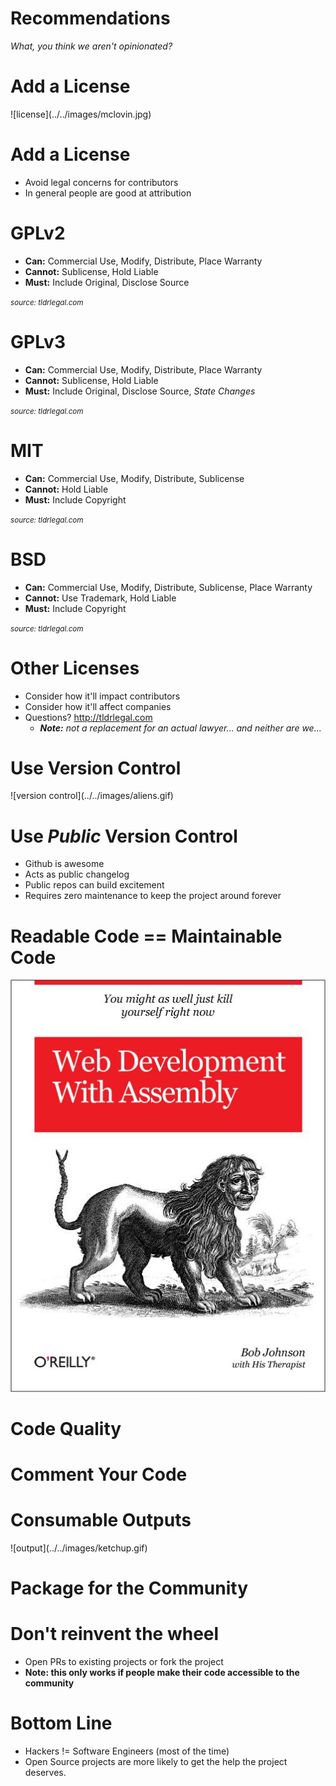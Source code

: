
<!SLIDE>

# Recommendations

*What, you think we aren't opinionated?*

<!SLIDE>

# Add a License

<span class='friendly'>
  ![license](../../images/mclovin.jpg)
</span>

<!SLIDE bullets >

# Add a License

* Avoid legal concerns for contributors
* In general people are good at attribution

<!SLIDE bullet>

# GPLv2

* **Can:** Commercial Use, Modify, Distribute, Place Warranty 
* **Cannot:** Sublicense, Hold Liable 
* **Must:** Include Original, Disclose Source 

*<small>source: tldrlegal.com</small>*

<!SLIDE>

# GPLv3

* **Can:** Commercial Use, Modify, Distribute, Place Warranty 
* **Cannot:** Sublicense, Hold Liable 
* **Must:** Include Original, Disclose Source, *State Changes*

*<small>source: tldrlegal.com</small>*

<!SLIDE>

# MIT
* **Can:** Commercial Use, Modify, Distribute, Sublicense 
* **Cannot:** Hold Liable 
* **Must:** Include Copyright 

*<small>source: tldrlegal.com</small>*

<!SLIDE>

# BSD
* **Can:** Commercial Use, Modify, Distribute, Sublicense, Place Warranty 
* **Cannot:** Use Trademark, Hold Liable
* **Must:** Include Copyright 

*<small>source: tldrlegal.com</small>*

<!SLIDE bullet>

# Other Licenses

* Consider how it'll impact contributors
* Consider how it'll affect companies
* Questions? http://tldrlegal.com
  * ***Note:*** *not a replacement for an actual lawyer... and neither are we...*

<!SLIDE>

# Use Version Control

<span class='friendly'>
![version control](../../images/aliens.gif)
</span>


<!SLIDE>
# Use *Public* Version Control

* Github is awesome
* Acts as public changelog
* Public repos can build excitement
* Requires zero maintenance to keep the project around forever

<!SLIDE>

# Readable Code == Maintainable Code

![readable code](./web_dev_with_assembly.png)

<!SLIDE>

# Code Quality

<!SLIDE>

# Comment Your Code

<!SLIDE>

# Consumable Outputs

<span class='friendly'>
![output](../../images/ketchup.gif)
</span>

<!SLIDE>

# Package for the Community

<!SLIDE>

# Don't reinvent the wheel

* Open PRs to existing projects or fork the project 
* **Note: this only works if people make their code accessible to the community**

<!SLIDE bullets>

# Bottom Line

* Hackers != Software Engineers (most of the time)
* Open Source projects are more likely to get the help the project deserves.

